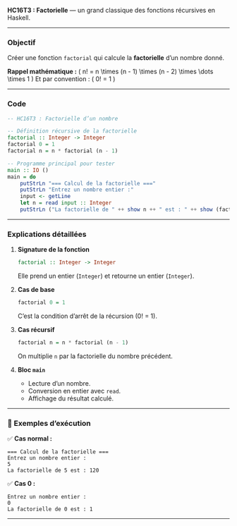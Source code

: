  **HC16T3 : Factorielle** — un grand classique des fonctions récursives en Haskell.

---

###  Objectif

Créer une fonction `factorial` qui calcule la **factorielle** d’un nombre donné.

 **Rappel mathématique :**
( n! = n \times (n - 1) \times (n - 2) \times \dots \times 1 )
Et par convention :
( 0! = 1 )

---

###  Code
```haskell
-- HC16T3 : Factorielle d’un nombre

-- Définition récursive de la factorielle
factorial :: Integer -> Integer
factorial 0 = 1
factorial n = n * factorial (n - 1)

-- Programme principal pour tester
main :: IO ()
main = do
    putStrLn "=== Calcul de la factorielle ==="
    putStrLn "Entrez un nombre entier :"
    input <- getLine
    let n = read input :: Integer
    putStrLn ("La factorielle de " ++ show n ++ " est : " ++ show (factorial n))
```

---

###  Explications détaillées

1. **Signature de la fonction**

   ```haskell
   factorial :: Integer -> Integer
   ```

   Elle prend un entier (`Integer`) et retourne un entier (`Integer`).

2. **Cas de base**

   ```haskell
   factorial 0 = 1
   ```

   C’est la condition d’arrêt de la récursion (0! = 1).

3. **Cas récursif**

   ```haskell
   factorial n = n * factorial (n - 1)
   ```

   On multiplie `n` par la factorielle du nombre précédent.

4. **Bloc `main`**

   * Lecture d’un nombre.
   * Conversion en entier avec `read`.
   * Affichage du résultat calculé.

---

### 🧩 Exemples d’exécution

✅ **Cas normal :**

```
=== Calcul de la factorielle ===
Entrez un nombre entier :
5
La factorielle de 5 est : 120
```

✅ **Cas 0 :**

```
Entrez un nombre entier :
0
La factorielle de 0 est : 1
```

---
